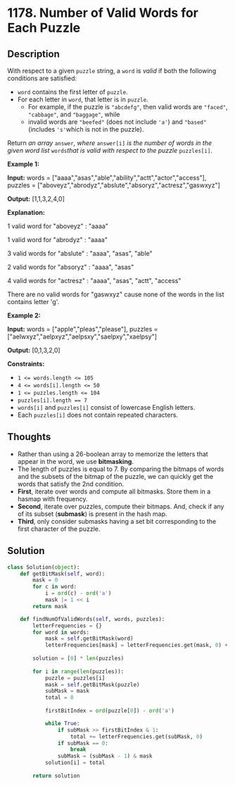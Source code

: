 # 1178. Number of Valid Words for Each Puzzle

## Description

With respect to a given `puzzle` string, a `word` is *valid* if both the following conditions are satisfied:

- `word` contains the first letter of `puzzle`.
- For each letter in `word`, that letter is in `puzzle`.
   - For example, if the puzzle is `"abcdefg"`, then valid words are `"faced"`, `"cabbage"`, and `"baggage"`, while
   - invalid words are `"beefed"` (does not include `'a'`) and `"based"` (includes `'s'`which is not in the puzzle).

Return *an array* `answer`*, where* `answer[i]` *is the number of words in the given word list* `words`*that is valid with respect to the puzzle* `puzzles[i]`.

**Example 1:**

**Input:** words = ["aaaa","asas","able","ability","actt","actor","access"], puzzles = ["aboveyz","abrodyz","abslute","absoryz","actresz","gaswxyz"]

**Output:** [1,1,3,2,4,0]

**Explanation:**

1 valid word for "aboveyz" : "aaaa"

1 valid word for "abrodyz" : "aaaa"

3 valid words for "abslute" : "aaaa", "asas", "able"

2 valid words for "absoryz" : "aaaa", "asas"

4 valid words for "actresz" : "aaaa", "asas", "actt", "access"

There are no valid words for "gaswxyz" cause none of the words in the list contains letter 'g'.

**Example 2:**

**Input:** words = ["apple","pleas","please"], puzzles = ["aelwxyz","aelpxyz","aelpsxy","saelpxy","xaelpsy"]

**Output:** [0,1,3,2,0]

**Constraints:**

- `1 <= words.length <= 105`
- `4 <= words[i].length <= 50`
- `1 <= puzzles.length <= 104`
- `puzzles[i].length == 7`
- `words[i]` and `puzzles[i]` consist of lowercase English letters.
- Each `puzzles[i]` does not contain repeated characters.

## Thoughts

- Rather than using a 26-boolean array to memorize the letters that appear in the word, we use **bitmasking**.
- The length of puzzles is equal to 7. By comparing the bitmaps of words and the subsets of the bitmap of the puzzle, we can quickly get the words that satisfy the 2nd condition.
- **First**, iterate over words and compute all bitmasks. Store them in a hasmap with frequency.
- **Second**, iterate over puzzles, compute their bitmaps. And, check if any of its subset (**submask**) is present in the hash map.
- **Third**, only consider submasks having a set bit corresponding to the first character of the puzzle.

## Solution

```python
class Solution(object):
    def getBitMask(self, word):
        mask = 0
        for c in word:
            i = ord(c) - ord('a')
            mask |= 1 << i
        return mask

    def findNumOfValidWords(self, words, puzzles):
        letterFrequencies = {}
        for word in words:
            mask = self.getBitMask(word)
            letterFrequencies[mask] = letterFrequencies.get(mask, 0) + 1
        
        solution = [0] * len(puzzles)
        
        for i in range(len(puzzles)):
            puzzle = puzzles[i]
            mask = self.getBitMask(puzzle)
            subMask = mask
            total = 0
			
            firstBitIndex = ord(puzzle[0]) - ord('a')

            while True:
                if subMask >> firstBitIndex & 1:
                    total += letterFrequencies.get(subMask, 0)
                if subMask == 0:
                    break
                subMask = (subMask - 1) & mask
            solution[i] = total
        
        return solution
```

